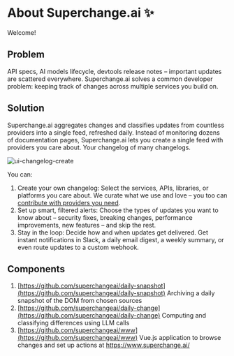 # About Superchange.ai ✨

Welcome!

## Problem

API specs, AI models lifecycle, devtools release notes – important updates are scattered everywhere. Superchange.ai solves a common developer problem: keeping track of changes across multiple services you build on.

## Solution

Superchange.ai aggregates changes and classifies updates from countless providers into a single feed, refreshed daily. Instead of monitoring dozens of documentation pages, Superchange.ai lets you create a single feed with providers you care about. Your changelog of many changelogs.

![ui-changelog-create](https://github.com/user-attachments/assets/4467fe95-b078-4009-86f9-b7292afb4e4d)


You can:

1. Create your own changelog: Select the services, APIs, libraries, or platforms you care about. We curate what we use and love – you too can [contribute with providers you need](https://www.superchange.ai/providers/all#more).
2. Set up smart, filtered alerts: Choose the types of updates you want to know about – security fixes, breaking changes, performance improvements, new features – and skip the rest.
3. Stay in the loop: Decide how and when updates get delivered. Get instant notifications in Slack, a daily email digest, a weekly summary, or even route updates to a custom webhook.

## Components

1. [https://github.com/superchangeai/daily-snapshot](https://github.com/superchangeai/daily-snapshot) Archiving a daily snapshot of the DOM from chosen sources
2. [https://github.com/superchangeai/daily-change](https://github.com/superchangeai/daily-change) Computing and classifying differences using LLM calls
3. [https://github.com/superchangeai/www](https://github.com/superchangeai/www) Vue.js application to browse changes and set up actions at https://www.superchange.ai/
